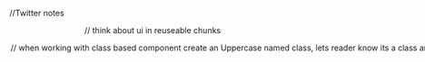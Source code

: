 //Twitter notes

<DashboardPage />
<Header />
<ProfileWidget />
<Trends />
<Trend />
<Tweet />

// think about ui in reuseable chunks

<PosiBotV2 />
 <Header />
 <Action />
 <Options />
 <Option />
<AddOption />




// when working with class based component create an Uppercase named class, lets reader know its a class and not an object 



// the constructor function is the function that gets called when we make a new instance with all the arguments we passed in.
// we lose access to data without it, which is why we must define constructor 
// we must use es6 def syntax 
// we want to customize individual instance of class (Xmple)
// classes are like blueprints
// constructor functions are the only functions called implicitly and where we define functions ! 

// in es6 we have access to function defaults anywhere we define an arguments list . 
// template strings `Hi, i am, ${this.arg1}` are easier to read

// set up constructor function and created new method ! 

class Xmple {
constructor(arg1, arg2){
    this.arg1 = arg1
  
}
}

const newData = new Xmple();

// we set defaults after arg names .
(arg1 = 'whatever')

// subclass
// where we override constructor function to manipulate data (add)
// super refers to parent class
// super calls parent constructor function and we must provide the data from function
// this allows defaults to be used without repeating code .
// tweaks subclass to mod data

//!'' remember to flip falsy vals 

class NewSub extends Xmple {
constructor(arg1, arg2, newArg3){
    super(arg1, arg2)
    this.newArg3= newArg3
}
newMethod(){
    return !!this.newArg3;
}

}
console.log(arg1.newMethod())